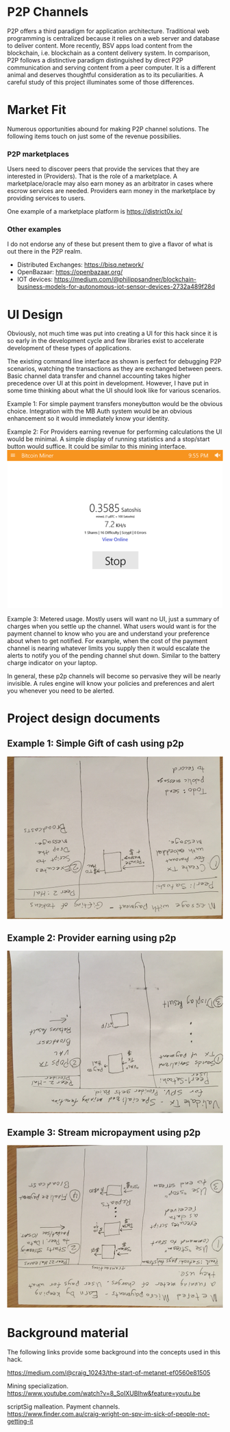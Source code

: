 
# P2P Channels

P2P offers a third paradigm for application architecture. Traditional web programming is centralized because it relies on a web server and database to deliver content. More recently, BSV apps load content from the blockchain, i.e. blockchain as a content delivery system. In comparison, P2P follows a distinctive paradigm distinguished by direct P2P communication and serving content from a peer computer. It is a different animal and deserves thoughtful consideration as to its peculiarities. A careful study of this project illuminates some of those differences.

# Market Fit
Numerous opportunities abound for making P2P channel solutions. The following items touch on just some of the revenue possibilies.

### P2P marketplaces
Users need to discover peers that provide the services that they are interested in (Providers). That is the role of a marketplace. A marketplace/oracle may also earn money as an arbitrator in cases where escrow services are needed. Providers earn money in the marketplace by providing services to users.

One example of a marketplace platform is https://district0x.io/

### Other examples
I do not endorse any of these but present them to give a flavor of what is out there in the P2P realm.  
- Distributed Exchanges: https://bisq.network/  
- OpenBazaar: https://openbazaar.org/  
- IOT devices: https://medium.com/@philippsandner/blockchain-business-models-for-autonomous-iot-sensor-devices-2732a489f28d

# UI Design
Obviously, not much time was put into creating a UI for this hack since it is so early in the development cycle and few libraries exist to accelerate development of these types of applications.

The existing command line interface as shown is perfect for debugging P2P scenarios, watching the transactions as they are exchanged between peers. Basic channel data transfer and channel accounting takes higher precedence over UI at this point in development. However, I have put in some time thinking about what the UI should look like for various scenarios.

Example 1: For simple payment transfers moneybutton would be the obvious choice. Integration with the MB Auth system would be an obvious enhancement so it would immediately know your identity.

Example 2: For Providers earning revenue for performing calculations the UI would be minimal. A simple display of running statistics and a stop/start button would suffice. It could be similar to this mining interface.
![Provider](UI_provider.png "Provider UI")

Example 3: Metered usage. Mostly users will want no UI, just a summary of charges when you settle up the channel. What users would want is for the payment channel to know who you are and understand your preference about when to get notified. For example, when the cost of the payment channel is nearing whatever limits you supply then it would escalate the alerts to notify you of the pending channel shut down. Similar to the battery charge indicator on your laptop.

In general, these p2p channels will become so pervasive they will be nearly invisible. A rules engine will know your policies and preferences and alert you whenever you need to be alerted.

# Project design documents

## Example 1: Simple Gift of cash using p2p  
![gift](IMG_gift.JPG "Simple payment gift")

## Example 2: Provider earning using p2p  
![validate](IMG_validate.JPG "Provider validates")

## Example 3: Stream micropayment using p2p  
![stream](IMG_stream.JPG "Streaming micropayments")

# Background material
The following links provide some background into the concepts used in this hack.

https://medium.com/@craig_10243/the-start-of-metanet-ef0560e81505

Mining specialization.   
https://www.youtube.com/watch?v=8_SoIXUBIhw&feature=youtu.be

scriptSig malleation. Payment channels.  
https://www.finder.com.au/craig-wright-on-spv-im-sick-of-people-not-getting-it

